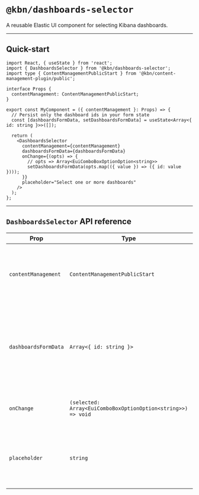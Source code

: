 # `@kbn/dashboards-selector`

A reusable Elastic UI component for selecting Kibana dashboards.

---

## Quick-start

```tsx
import React, { useState } from 'react';
import { DashboardsSelector } from '@kbn/dashboards-selector';
import type { ContentManagementPublicStart } from '@kbn/content-management-plugin/public';

interface Props {
  contentManagement: ContentManagementPublicStart;
}

export const MyComponent = ({ contentManagement }: Props) => {
  // Persist only the dashboard ids in your form state
  const [dashboardsFormData, setDashboardsFormData] = useState<Array<{ id: string }>>([]);

  return (
    <DashboardsSelector
      contentManagement={contentManagement}
      dashboardsFormData={dashboardsFormData}
      onChange={(opts) => {
        // opts => Array<EuiComboBoxOptionOption<string>>
        setDashboardsFormData(opts.map(({ value }) => ({ id: value })));
      }}
      placeholder="Select one or more dashboards"
    />
  );
};
```

---

## `DashboardsSelector` API reference

| Prop                 | Type                                                         | Required | Description                                                                                                             |
| -------------------- | ------------------------------------------------------------ | -------- | ----------------------------------------------------------------------------------------------------------------------- |
| `contentManagement`  | `ContentManagementPublicStart`                               | ✔︎       | Instance of the Content Management service obtained from Kibana core start services.                                    |
| `dashboardsFormData` | `Array<{ id: string }>`                                      | ✔︎       | The **current** form value. Only the dashboard id is required. Used to pre-select dashboards when the component mounts. |
| `onChange`           | `(selected: Array<EuiComboBoxOptionOption<string>>) => void` | ✔︎       | Callback fired every time the user selection changes.                                                                   |
| `placeholder`        | `string`                                                     | ✖︎       | Placeholder text shown when nothing is selected. Default: `"Select dashboards"`.                                        |
